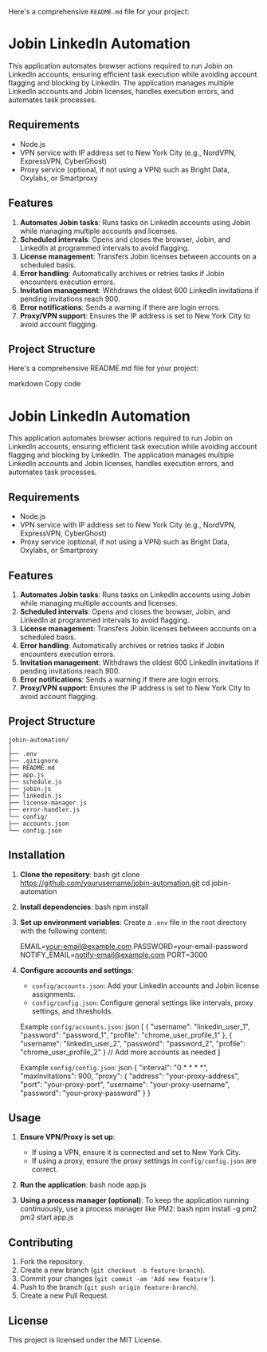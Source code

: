 Here's a comprehensive `README.md` file for your project:


# Jobin LinkedIn Automation

This application automates browser actions required to run Jobin on LinkedIn accounts, ensuring efficient task execution while avoiding account flagging and blocking by LinkedIn. The application manages multiple LinkedIn accounts and Jobin licenses, handles execution errors, and automates task processes.

## Requirements

- Node.js
- VPN service with IP address set to New York City (e.g., NordVPN, ExpressVPN, CyberGhost)
- Proxy service (optional, if not using a VPN) such as Bright Data, Oxylabs, or Smartproxy

## Features

1. **Automates Jobin tasks**: Runs tasks on LinkedIn accounts using Jobin while managing multiple accounts and licenses.
2. **Scheduled intervals**: Opens and closes the browser, Jobin, and LinkedIn at programmed intervals to avoid flagging.
3. **License management**: Transfers Jobin licenses between accounts on a scheduled basis.
4. **Error handling**: Automatically archives or retries tasks if Jobin encounters execution errors.
5. **Invitation management**: Withdraws the oldest 600 LinkedIn invitations if pending invitations reach 900.
6. **Error notifications**: Sends a warning if there are login errors.
7. **Proxy/VPN support**: Ensures the IP address is set to New York City to avoid account flagging.

## Project Structure



Here's a comprehensive README.md file for your project:

markdown
Copy code
# Jobin LinkedIn Automation

This application automates browser actions required to run Jobin on LinkedIn accounts, ensuring efficient task execution while avoiding account flagging and blocking by LinkedIn. The application manages multiple LinkedIn accounts and Jobin licenses, handles execution errors, and automates task processes.

## Requirements

- Node.js
- VPN service with IP address set to New York City (e.g., NordVPN, ExpressVPN, CyberGhost)
- Proxy service (optional, if not using a VPN) such as Bright Data, Oxylabs, or Smartproxy

## Features

1. **Automates Jobin tasks**: Runs tasks on LinkedIn accounts using Jobin while managing multiple accounts and licenses.
2. **Scheduled intervals**: Opens and closes the browser, Jobin, and LinkedIn at programmed intervals to avoid flagging.
3. **License management**: Transfers Jobin licenses between accounts on a scheduled basis.
4. **Error handling**: Automatically archives or retries tasks if Jobin encounters execution errors.
5. **Invitation management**: Withdraws the oldest 600 LinkedIn invitations if pending invitations reach 900.
6. **Error notifications**: Sends a warning if there are login errors.
7. **Proxy/VPN support**: Ensures the IP address is set to New York City to avoid account flagging.

## Project Structure
```
jobin-automation/
│
├── .env
├── .gitignore
├── README.md
├── app.js
├── schedule.js
├── jobin.js
├── linkedin.js
├── license-manager.js
├── error-handler.js
└── config/
├── accounts.json
└── config.json
```


## Installation

1. **Clone the repository**:
    bash
    git clone https://github.com/yourusername/jobin-automation.git
    cd jobin-automation
    

2. **Install dependencies**:
    bash
    npm install
    

3. **Set up environment variables**:
    Create a `.env` file in the root directory with the following content:
    
    EMAIL=your-email@example.com
    PASSWORD=your-email-password
    NOTIFY_EMAIL=notify-email@example.com
    PORT=3000
    

4. **Configure accounts and settings**:
    - `config/accounts.json`: Add your LinkedIn accounts and Jobin license assignments.
    - `config/config.json`: Configure general settings like intervals, proxy settings, and thresholds.

    Example `config/accounts.json`:
    json
    [
      {
        "username": "linkedin_user_1",
        "password": "password_1",
        "profile": "chrome_user_profile_1"
      },
      {
        "username": "linkedin_user_2",
        "password": "password_2",
        "profile": "chrome_user_profile_2"
      }
      // Add more accounts as needed
    ]

    Example `config/config.json`:
    json
    {
      "interval": "0 * * * *",
      "maxInvitations": 900,
      "proxy": {
        "address": "your-proxy-address",
        "port": "your-proxy-port",
        "username": "your-proxy-username",
        "password": "your-proxy-password"
      }
    }
    

## Usage

1. **Ensure VPN/Proxy is set up**:
    - If using a VPN, ensure it is connected and set to New York City.
    - If using a proxy, ensure the proxy settings in `config/config.json` are correct.

2. **Run the application**:
    bash
    node app.js
    

3. **Using a process manager (optional)**:
    To keep the application running continuously, use a process manager like PM2:
    bash
    npm install -g pm2
    pm2 start app.js
    

## Contributing

1. Fork the repository.
2. Create a new branch (`git checkout -b feature-branch`).
3. Commit your changes (`git commit -am 'Add new feature'`).
4. Push to the branch (`git push origin feature-branch`).
5. Create a new Pull Request.

## License

This project is licensed under the MIT License.
